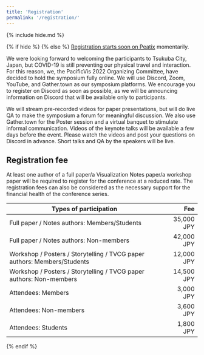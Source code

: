 ```yaml
---
title: 'Registration'
permalink: '/registration/'
---
```


{% include hide.md %}

{% if hide %} {% else %}
[Registration starts soon on Peatix](https://pacificvis2022.peatix.com/) momentarily.

We were looking forward to welcoming the participants to Tsukuba City, Japan, but COVID-19 is still preventing our physical travel and interaction. For this reason, we, the PacificVis 2022 Organizing Committee, have decided to hold the symposium fully online. We will use Discord, Zoom, YouTube, and Gather.town as our symposium platforms. We encourage you to register on Discord as soon as possible, as we will be announcing information on Discord that will be available only to participants.

We will stream pre-recorded videos for paper presentations, but will do live QA to make the symposium a forum for meaningful discussion. We also use Gather.town for the Poster session and a virtual banquet to stimulate informal communication. Videos of the keynote talks will be available a few days before the event. Please watch the videos and post your questions on Discord in advance. Short talks and QA by the speakers will be live.

## Registration fee

<span class="notice">At least one author of a full paper/a Visualization Notes paper/a workshop paper</span> will be required to register for the conference at a reduced rate. The registration fees can also be considered as the necessary support for the financial health of the conference series.

| Types of participation                                                   |        Fee |
| ------------------------------------------------------------------------ | ---------: |
| Full paper / Notes authors: Members/Students                             | 35,000 JPY |
| Full paper / Notes authors: Non-members                                  | 42,000 JPY |
| Workshop / Posters / Storytelling / TVCG paper authors: Members/Students | 12,000 JPY |
| Workshop / Posters / Storytelling / TVCG paper authors: Non-members      | 14,500 JPY | 
| Attendees: Members                                                       |  3,000 JPY |
| Attendees: Non-members                                                   |  3,600 JPY |
| Attendees: Students                                                      |  1,800 JPY |
{% endif %}

<!--
# Venue Information

The Tsukuba Center for Institutes was established in 1978 as a facility for common uses in the heart of Tsukuba Science City. Its purpose is to provide place where researchers and other personnel meet together and exchange information and opinions, and to provide information on science and technology from all over the world to researchers in the city, thus promoting research exchange and enabling the best use of the opportunities offered by the concentration of research institutes and universities at Tsukuba. The facilities of the Center include an international conference hall, other conference rooms, and exhibition rooms.

Currently, the activities of the Center include, in addition to providing conference rooms and science and technology information, assistance to various activities for research exchange among researchers, promotion of research exchange between researchers in the city and in other areas of Japan.

# Travel Information

# Accomodation Service
-->

